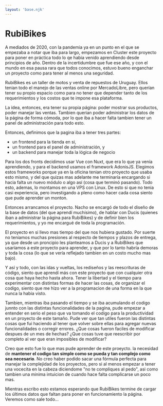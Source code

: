 ```yaml
---
layout: 'base.njk'
---
```


# RubiBikes

A mediados de 2020, con la pandemia ya en un punto en el que se empezaba a notar que iba para largo, empezamos en Cluster este proyecto para poner en práctica todo lo qe habia venido aprendiendo desde principios de año. Dentro de la incertidumbre que fue ese año, y con el mundo en esa pausa rara que todos conocimos, estuvo bueno enganchar un proyecto como para tener al menos una seguridad.

RubiBikes es un taller de motos y venta de repuestos de Uruguay. Ellos tenian todo el manejo de las ventas online por MercadoLibre, pero querían tener su propio espacio como para no tener que depender tanto de los requerimientos y los costos que te impone esa plataforma.

La idea, entonces, era tener su propia página: poder mostrar sus productos, poder manejar las ventas. Tambien querian poder administrar los datos de la página de forma cómoda, por lo que iba a hacer falta tambien tener un panel de administración para todo esto.

Entonces, definimos que la pagina iba a tener tres partes:

- un frontend para la tienda en si,
- un frontend para el panel de administración, y
- un backend para manejar toda la lógica de negocio

Para los dos fronts decidimos usar Vue con Nuxt, que era lo que ya venía aprendiendo, y para el backend usamos el framework AdonisJS. Elegimos estos frameworks porque ya en la oficina tenian otro proyecto que usaba esto mismo, y del que quizas mas adelante me terminaría encargando si hacia falta un nuevo módulo o algo así (cosa que terminó pasando). Todo esto, ademas, lo montamos en una VPS con Linux. De esto si que no tenia casi experiencia, pero investigando a pleno como hacer cada cosa siento que pude aprender un monton.

Entonces arrancamos el proyecto. Nacho se encargó de todo el diseño de la base de datos (del que aprendí muchísimo), de hablar con Ducis (quienes iban a administrar la página para RubiBikes) y de definir bien los requerimientos, y yo me encargué de toda la programación.

El proyecto en si llevo mas tiempo del que nos hubiera gustado. Por suerte no teniamos muchas presiones al respecto de tiempos y plazos de entrega, ya que desde un proncipio les planteamos a Ducis y a RubiBikes que usaríamos a este proyecto para aprender, y que por lo tanto habría demoras y toda la cosa (lo que se vería reflejado tambien en un costo mucho mas bajo).

Y así y todo, con las idas y vueltas, los rediseños y las reescrituras de código, siento que aprendí más con este proyecto que con cualquier otra cosa que haya hecho hasta ahora. Tener la libertad y el tiempo para experimentar con distintas formas de hacer las cosas, de organizar el codigo, siento que me hizo ver a la programacion de una forma en la que nunca la habia visto.

Tambien, mientras iba pasando el tiempo y se iba acumulando el codigo junnto con las distintas funcionalidades de la pagina, pude empezar a entender en serio el peso que va tomando el codigo para la productividad en un proyecto de este tamaño. Pude ver que tan utiles fueron las distintas cosas que fui haciendo al tener que volver sobre ellas para agregar nuevas funcionalidades o corregir errores. ¿Que cosas fueron faciles de modificar despues de un mes de hechas? ¿Que cosas tuve que reescribir por completo al ver que eran imposibles de modificar?

Creo que esto fue lo que mas pude aprender de este proeycto. la necesidad de **mantener el codigo tan simple como se pueda y tan complejo como sea necesario**. No creo haber podido sacar una fórmula perfecta para manejar la complejidad de los proyectos, pero si al menos empezar a tener una vocecita en la cabeza diciendome "no te compliques al pedo", asi como tambien una minima intuicion de cuando hace falta complicarse un poco mas.

Mientras escribo esto estamos esperando que RubiBikes termine de cargar los últimos datos que faltan para poner en funcionamiento la página. Veremos como sale todo...